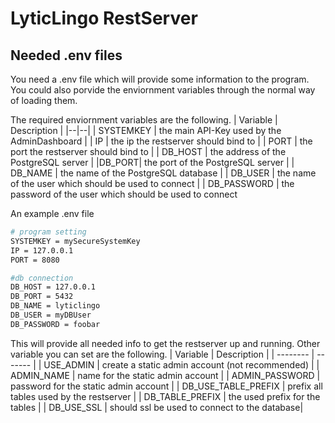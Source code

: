# LyticLingo RestServer

## Needed .env files
You need a .env file which will provide some information to the program. You could also porvide the enviornment variables through the normal way of loading them.

The required enviornment variables are the following.
| Variable | Description |
|--|--|
| SYSTEMKEY | the main API-Key used by the AdminDashboard |
| IP | the ip the restserver should bind to |
| PORT | the port the restserver should bind to |
| DB_HOST | the address of the PostgreSQL server |
|DB_PORT| the port of the PostgreSQL server |
| DB_NAME | the name of the PostgreSQL database |
| DB_USER | the name of the user which should be used to connect |
| DB_PASSWORD | the password of the user which should be used to connect
 
An example .env file
```bash
# program setting
SYSTEMKEY = mySecureSystemKey
IP = 127.0.0.1
PORT = 8080

#db connection
DB_HOST = 127.0.0.1
DB_PORT = 5432
DB_NAME = lyticlingo
DB_USER = myDBUser
DB_PASSWORD = foobar
```

This will provide all needed info to get the restserver up and running.
Other variable you can set are the following.
| Variable    | Description |
| -------- | ------- |
| USE_ADMIN  | create a static admin account (not recommended) |
| ADMIN_NAME | name for the static admin account |
| ADMIN_PASSWORD    | password for the static admin account |
| DB_USE_TABLE_PREFIX | prefix all tables used by the restserver |
| DB_TABLE_PREFIX | the used prefix for the tables |
| DB_USE_SSL | should ssl be used to connect to the database|
